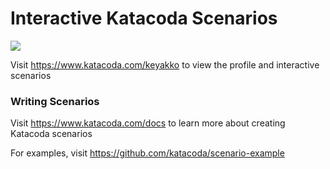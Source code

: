 # Interactive Katacoda Scenarios

[![](http://shields.katacoda.com/katacoda/keyakko/count.svg)](https://www.katacoda.com/keyakko "Get your profile on Katacoda.com")

Visit https://www.katacoda.com/keyakko to view the profile and interactive scenarios

### Writing Scenarios
Visit https://www.katacoda.com/docs to learn more about creating Katacoda scenarios

For examples, visit https://github.com/katacoda/scenario-example
